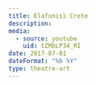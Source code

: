 ```yaml
---
title: Elafonisi Crete
description: 
media:
  - source: youtube
    uid: tZMbLP34_RI
date: 2017-07-01
dateFormat: "%b %Y"
type: theatre-art
---
```

